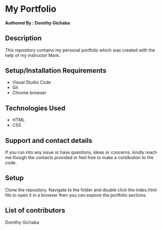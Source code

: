 # My Portfolio

#### Authored By : **Dorothy Gichaba**
## Description
This repository contains my personal portfolio which was created with the help of my instructor Mark.
## Setup/Installation Requirements
* Visual Studio Code
* Git
* Chrome browser
## Technologies Used
* HTML
* CSS
## Support and contact details
If you run into any issue or have questions, ideas or concerns, kindly reach me though the contacts provided or feel free to make a contibution to the code.
## Setup
Clone the repository. Navigate to the folder and double click the index.html file to open it in a browser then you can explore the portfolio sections.

## List of contributors 
Dorothy Gichaba